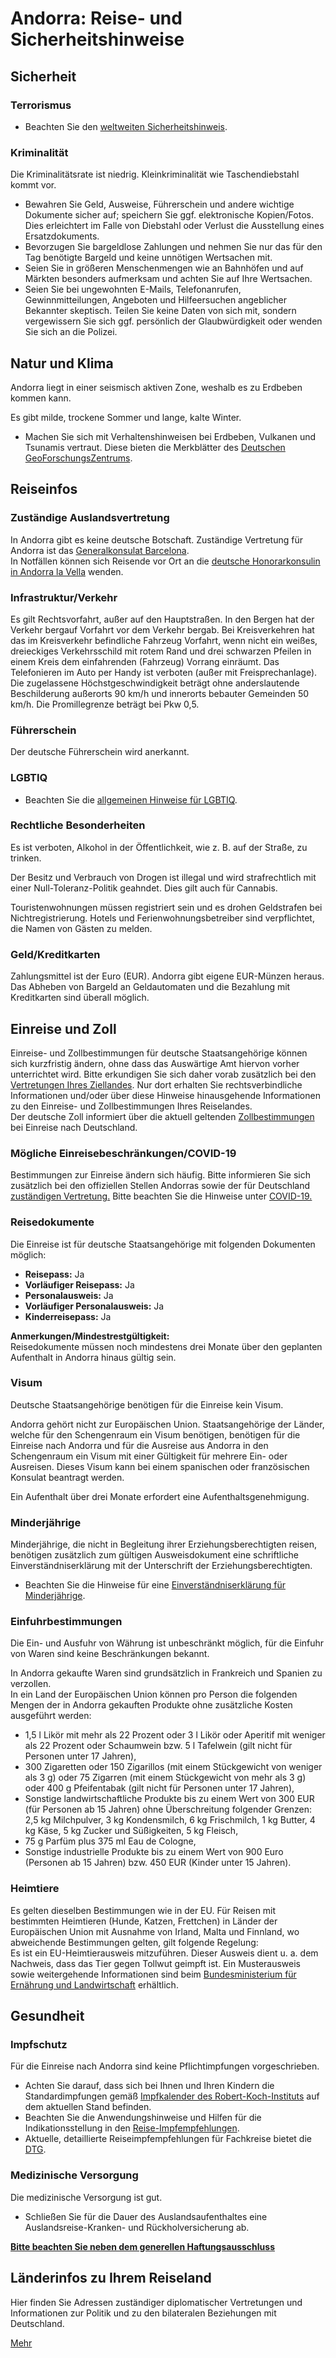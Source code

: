 # Andorra: Reise- und Sicherheitshinweise

## Sicherheit

### Terrorismus

* Beachten Sie den [weltweiten Sicherheitshinweis](https://www.auswaertiges-amt.de/de/ReiseUndSicherheit/weltweiter-sicherheitshinweis/1796970 "Weltweiter Sicherheitshinweis").

### Kriminalität

Die Kriminalitätsrate ist niedrig. Kleinkriminalität wie Taschendiebstahl kommt vor.

* Bewahren Sie Geld, Ausweise, Führerschein und andere wichtige Dokumente sicher auf; speichern Sie ggf. elektronische Kopien/Fotos. Dies erleichtert im Falle von Diebstahl oder Verlust die Ausstellung eines Ersatzdokuments.
* Bevorzugen Sie bargeldlose Zahlungen und nehmen Sie nur das für den Tag benötigte Bargeld und keine unnötigen Wertsachen mit.
* Seien Sie in größeren Menschenmengen wie an Bahnhöfen und auf Märkten besonders aufmerksam und achten Sie auf Ihre Wertsachen.
* Seien Sie bei ungewohnten E-Mails, Telefonanrufen, Gewinnmitteilungen, Angeboten und Hilfeersuchen angeblicher Bekannter skeptisch. Teilen Sie keine Daten von sich mit, sondern vergewissern Sie sich ggf. persönlich der Glaubwürdigkeit oder wenden Sie sich an die Polizei.

## Natur und Klima

Andorra liegt in einer seismisch aktiven Zone, weshalb es zu Erdbeben kommen kann.

Es gibt milde, trockene Sommer und lange, kalte Winter.

* Machen Sie sich mit Verhaltenshinweisen bei Erdbeben, Vulkanen und Tsunamis vertraut. Diese bieten die Merkblätter des [Deutschen GeoForschungsZentrums](https://www.gfz-potsdam.de/presse/infothek "Geoforschungszentrum Potsdam: Merkblätter zu Erdbeben und Tsunamis").

## Reiseinfos

### Zuständige Auslandsvertretung

In Andorra gibt es keine deutsche Botschaft. Zuständige Vertretung für Andorra ist das [Generalkonsulat Barcelona](https://www.auswaertiges-amt.de/de/service/laender/spanien-node/spanien/210526 "Deutsche Vertretungen in Spanien").  
In Notfällen können sich Reisende vor Ort an die [deutsche Honorarkonsulin in Andorra la Vella](https://www.auswaertiges-amt.de/de/service/laender/andorra-node/andorradeutschevertretungen/224900 "Deutsche Vertretungen in Andorra") wenden.

### Infrastruktur/Verkehr

Es gilt Rechtsvorfahrt, außer auf den Hauptstraßen. In den Bergen hat der Verkehr bergauf Vorfahrt vor dem Verkehr bergab. Bei Kreisverkehren hat das im Kreisverkehr befindliche Fahrzeug Vorfahrt, wenn nicht ein weißes, dreieckiges Verkehrsschild mit rotem Rand und drei schwarzen Pfeilen in einem Kreis dem einfahrenden (Fahrzeug) Vorrang einräumt. Das Telefonieren im Auto per Handy ist verboten (außer mit Freisprechanlage).  
Die zugelassene Höchstgeschwindigkeit beträgt ohne anderslautende Beschilderung außerorts 90 km/h und innerorts bebauter Gemeinden 50 km/h. Die Promillegrenze beträgt bei Pkw 0,5.

### Führerschein

Der deutsche Führerschein wird anerkannt.

### LGBTIQ

* Beachten Sie die [allgemeinen Hinweise für LGBTIQ](https://www.auswaertiges-amt.de/de/service/fragenkatalog-node/-/2223322 "Gibt es besondere Hinweise für LGBTIQ?").

### Rechtliche Besonderheiten

Es ist verboten, Alkohol in der Öffentlichkeit, wie z. B. auf der Straße, zu trinken.

Der Besitz und Verbrauch von Drogen ist illegal und wird strafrechtlich mit einer Null-Toleranz-Politik geahndet. Dies gilt auch für Cannabis.

Touristenwohnungen müssen registriert sein und es drohen Geldstrafen bei Nichtregistrierung. Hotels und Ferienwohnungsbetreiber sind verpflichtet, die Namen von Gästen zu melden.

### Geld/Kreditkarten

Zahlungsmittel ist der Euro (EUR). Andorra gibt eigene EUR-Münzen heraus. Das Abheben von Bargeld an Geldautomaten und die Bezahlung mit Kreditkarten sind überall möglich.

## Einreise und Zoll

Einreise- und Zollbestimmungen für deutsche Staatsangehörige können sich kurzfristig ändern, ohne dass das Auswärtige Amt hiervon vorher unterrichtet wird. Bitte erkundigen Sie sich daher vorab zusätzlich bei den [Vertretungen Ihres Ziellandes](https://www.auswaertiges-amt.de/de/ReiseUndSicherheit/vertretungen-anderer-staaten "Vertretungen Ihres Reiselandes in Deutschland"). Nur dort erhalten Sie rechtsverbindliche Informationen und/oder über diese Hinweise hinausgehende Informationen zu den Einreise- und Zollbestimmungen Ihres Reiselandes.  
Der deutsche Zoll informiert über die aktuell geltenden [Zollbestimmungen](http://www.zoll.de/DE/Privatpersonen/Reisen/reisen_node.html) bei Einreise nach Deutschland.

### Mögliche Einreisebeschränkungen/COVID-19

Bestimmungen zur Einreise ändern sich häufig. Bitte informieren Sie sich zusätzlich bei den offiziellen Stellen Andorras sowie der für Deutschland [zuständigen Vertretung.](https://www.auswaertiges-amt.de/de/ReiseUndSicherheit/vertretungen-anderer-staaten) Bitte beachten Sie die Hinweise unter [COVID-19.](https://www.auswaertiges-amt.de/de/ReiseUndSicherheit/reise-gesundheit/reisemedizinische-hinweise/Coronavirus/-/2309820 "COVID-19-Hinweise für Reisende")

### Reisedokumente

Die Einreise ist für deutsche Staatsangehörige mit folgenden Dokumenten möglich:

* **Reisepass:** Ja
* **Vorläufiger Reisepass:** Ja
* **Personalausweis:** Ja
* **Vorläufiger Personalausweis:** Ja
* **Kinderreisepass:** Ja

**Anmerkungen/Mindestrestgültigkeit:**   
Reisedokumente müssen noch mindestens drei Monate über den geplanten Aufenthalt in Andorra hinaus gültig sein.

### Visum

Deutsche Staatsangehörige benötigen für die Einreise kein Visum.

Andorra gehört nicht zur Europäischen Union. Staatsangehörige der Länder, welche für den Schengenraum ein Visum benötigen, benötigen für die Einreise nach Andorra und für die Ausreise aus Andorra in den Schengenraum ein Visum mit einer Gültigkeit für mehrere Ein- oder Ausreisen. Dieses Visum kann bei einem spanischen oder französischen Konsulat beantragt werden.

Ein Aufenthalt über drei Monate erfordert eine Aufenthaltsgenehmigung.

### Minderjährige

Minderjährige, die nicht in Begleitung ihrer Erziehungsberechtigten reisen, benötigen zusätzlich zum gültigen Ausweisdokument eine schriftliche Einverständniserklärung mit der Unterschrift der Erziehungsberechtigten.

* Beachten Sie die Hinweise für eine [Einverständniserklärung für Minderjährige](https://www.auswaertiges-amt.de/de/service/fragenkatalog-node/11-kindohneeltern/606308 "Einverständniserklärung für Minderjährige").

### Einfuhrbestimmungen

Die Ein- und Ausfuhr von Währung ist unbeschränkt möglich, für die Einfuhr von Waren sind keine Beschränkungen bekannt.

In Andorra gekaufte Waren sind grundsätzlich in Frankreich und Spanien zu verzollen.  
In ein Land der Europäischen Union können pro Person die folgenden Mengen der in Andorra gekauften Produkte ohne zusätzliche Kosten ausgeführt werden:

* 1,5 l Likör mit mehr als 22 Prozent oder 3 l Likör oder Aperitif mit weniger als 22 Prozent oder Schaumwein bzw. 5 l Tafelwein (gilt nicht für Personen unter 17 Jahren),
* 300 Zigaretten oder 150 Zigarillos (mit einem Stückgewicht von weniger als 3 g) oder 75 Zigarren (mit einem Stückgewicht von mehr als 3 g) oder 400 g Pfeifentabak (gilt nicht für Personen unter 17 Jahren),
* Sonstige landwirtschaftliche Produkte bis zu einem Wert von 300 EUR (für Personen ab 15 Jahren) ohne Überschreitung folgender Grenzen: 2,5 kg Milchpulver, 3 kg Kondensmilch, 6 kg Frischmilch, 1 kg Butter, 4 kg Käse, 5 kg Zucker und Süßigkeiten, 5 kg Fleisch,
* 75 g Parfüm plus 375 ml Eau de Cologne,
* Sonstige industrielle Produkte bis zu einem Wert von 900 Euro (Personen ab 15 Jahren) bzw. 450 EUR (Kinder unter 15 Jahren).

### Heimtiere

Es gelten dieselben Bestimmungen wie in der EU. Für Reisen mit bestimmten Heimtieren (Hunde, Katzen, Frettchen) in Länder der Europäischen Union mit Ausnahme von Irland, Malta und Finnland, wo abweichende Bestimmungen gelten, gilt folgende Regelung:  
Es ist ein EU-Heimtierausweis mitzuführen. Dieser Ausweis dient u. a. dem Nachweis, dass das Tier gegen Tollwut geimpft ist. Ein Musterausweis sowie weitergehende Informationen sind beim [Bundesministerium für Ernährung und Landwirtschaft](https://www.bmel.de/DE/Tier/HausUndZootiere/Heimtiere/_Texte/Heimtierausweis.html) erhältlich.

## Gesundheit

### Impfschutz

Für die Einreise nach Andorra sind keine Pflichtimpfungen vorgeschrieben.

* Achten Sie darauf, dass sich bei Ihnen und Ihren Kindern die Standardimpfungen gemäß [Impfkalender des Robert-Koch-Instituts](https://www.rki.de/DE/Content/Infekt/Impfen/Impfkalender/Impfkalender_node.html) auf dem aktuellen Stand befinden.
* Beachten Sie die Anwendungshinweise und Hilfen für die Indikationsstellung in den [Reise-Impfempfehlungen](https://www.auswaertiges-amt.de/blob/2279420/9f78874fa053f8a9cb15c505a5b03ef1/reise-impfempfehlungen-aa-data.pdf "Reise-Impfempfehlungen des Auswärtigen Amts").
* Aktuelle, detaillierte Reiseimpfempfehlungen für Fachkreise bietet die [DTG](https://dtg.org/images/Startseite-Download-Box/2024_DTG_Empfehlungen_Reiseimpfungen.pdf "Hinweise und Empfehlungen der DTG zu Reiseimpfungen").

### Medizinische Versorgung

Die medizinische Versorgung ist gut.

* Schließen Sie für die Dauer des Auslandsaufenthaltes eine Auslandsreise-Kranken- und Rückholversicherung ab.

**[Bitte beachten Sie neben dem generellen Haftungsausschluss](https://www.auswaertiges-amt.de/de/ReiseUndSicherheit/reise-gesundheit/-/2519600 "Bitte beachten Sie neben dem generellen Haftungsausschluss:")**

## Länderinfos zu Ihrem Reiseland

Hier finden Sie Adressen zuständiger diplomatischer Vertretungen und Informationen zur Politik und zu den bilateralen Beziehungen mit Deutschland.

[Mehr](https://www.auswaertiges-amt.de/de/service/laender/andorra-node "Andorra")
